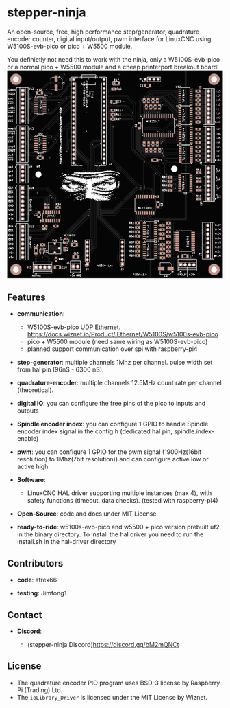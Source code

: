 # stepper-ninja

An open-source, free, high performance step/generator, quadrature encoder counter, digital input/output, pwm interface for LinuxCNC using W5100S-evb-pico or pico + W5500 module.

You definietly not need this to work with the ninja, only a W5100S-evb-pico or a normal pico + W5500 module and a cheap printerport breakout board!
![official breakout board](docs/images/sm_black_top.png)

## Features

- **communication**:

  - W5100S-evb-pico UDP Ethernet. <https://docs.wiznet.io/Product/iEthernet/W5100S/w5100s-evb-pico>
  - pico + W5500 module (need same wiring as W5100S-evb-pico)
  - planned support communication over spi with raspberry-pi4

- **step-generator**: multiple channels 1Mhz per channel. pulse width set from hal pin (96nS - 6300 nS).

- **quadrature-encoder**: multiple channels 12.5MHz count rate per channel (theoretical).

- **digital IO**: you can configure the free pins of the pico to inputs and outputs

- **Spindle encoder index**: you can configure 1 GPIO to handle Spindle encoder index signal in the config.h (dedicated hal pin, spindle.index-enable)

- **pwm**: you can configure 1 GPIO for the pwm signal (1900Hz(16bit resolution) to 1Mhz(7bit resolution)) and can configure active low or active high

- **Software**:
  - LinuxCNC HAL driver supporting multiple instances (max 4), with safety functions (timeout, data checks). (tested with raspberry-pi4)

- **Open-Source**: code and docs under MIT License.

- **ready-to-ride**: w5100s-evb-pico and w5500 + pico version prebuilt uf2 in the binary directory. To install the hal driver you need to run the install.sh in the hal-driver directory

## Contributors

- **code**: atrex66

- **testing**: Jimfong1

## Contact

- **Discord**:

  - (stepper-ninja Discord)<https://discord.gg/bM2mQNCt>

## License

- The quadrature encoder PIO program uses BSD-3 license by Raspberry Pi (Trading) Ltd.
- The `ioLibrary_Driver` is licensed under the MIT License by Wiznet.
